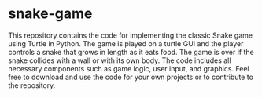 # snake-game
This repository contains the code for implementing the classic Snake game using Turtle in Python. 
The game is played on a turtle GUI and the player controls a snake that grows in length as it eats food.
The game is over if the snake collides with a wall or with its own body.
The code includes all necessary components such as game logic, user input, and graphics. 
Feel free to download and use the code for your own projects or to contribute to the repository.
